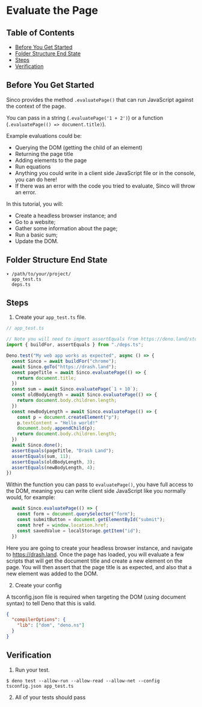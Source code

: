# Evaluate the Page

## Table of Contents

* [Before You Get Started](#before-you-get-started)
* [Folder Structure End State](#folder-structure-end-state)
* [Steps](#steps)
* [Verification](#verification)

## Before You Get Started

Sinco provides the method `.evaluatePage()` that can run JavaScript against the context of the page.

You can pass in a string (`.evaluatePage('1 + 2')`) or a function (`.evaluatePage(() => document.title)`).

Example evaluations could be:

* Querying the DOM (getting the child of an element)
* Returning the page title
* Adding elements to the page
* Run equations
* Anything you could write in a client side JavaScript file or in the console, you can do here!
* If there was an error with the code you tried to evaluate, Sinco will throw an error.

In this tutorial, you will:

* Create a headless browser instance; and
* Go to a website;
* Gather some information about the page;
* Run a basic sum;
* Update the DOM.

## Folder Structure End State

```text
▾ /path/to/your/project/
  app_test.ts
  deps.ts
```

## Steps

1. Create your `app_test.ts` file.

  ```typescript
  // app_test.ts

  // Note you will need to import assertEquals from https://deno.land/std/testing/asserts.ts
  import { buildFor, assertEquals } from "./deps.ts";

  Deno.test("My web app works as expected", async () => {
    const Sinco = await buildFor("chrome");
    await Sinco.goTo("https://drash.land");
    const pageTitle = await Sinco.evaluatePage(() => {
      return document.title;
    })
    const sum = await Sinco.evaluatePage(`1 + 10`);
    const oldBodyLength = await Sinco.evaluatePage(() => {
      return document.body.children.length;
    })
    const newBodyLength = await Sinco.evaluatePage(() => {
      const p = document.createElement("p");
      p.textContent = "Hello world!"
      document.body.appendChild(p);
      return document.body.children.length;
    })
    await Sinco.done();
    assertEquals(pageTitle, "Drash Land");
    assertEquals(sum, 11);
    assertEquals(oldBodyLength, 3);
    assertEquals(newBodyLength, 4);
  })
  ```

Within the function you can pass to `evaluatePage()`, you have full access to the DOM, meaning you can write client side JavaScript like you normally would, for example:

```typescript
  await Sinco.evaluatePage(() => {
    const form = document.querySelector("form");
    const submitButton = document.getElementById("submit");
    const href = window.location.href;
    const savedValue = localStorage.getItem("id");
  })
```

Here you are going to create your headless browser instance, and navigate to https://drash.land. Once the page has loaded, you will evaluate a few scripts that will get the document title and create a new element on the page. You will then assert that the page title is as expected, and also that a new element was added to the DOM.

2. Create your config

A tsconfig.json file is required when targeting the DOM (using document syntax) to tell Deno that this is valid.

```json
{
  "compilerOptions": {
    "lib": ["dom", "deno.ns"]
  }
}
```

## Verification

1. Run your test.

  ```shell
  $ deno test --allow-run --allow-read --allow-net --config tsconfig.json app_test.ts
  ```

2. All of your tests should pass
